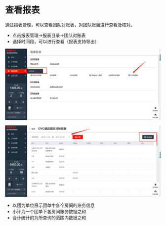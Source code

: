 # 查看报表

通过报表管理，可以查看团队对账表，对团队账目进行查看及核对。

* 点击报表管理→报表目录→团队对账表
* 选择时间段，可以进行查看（报表支持导出）

![](../../../.gitbook/assets/image%20%28367%29.png)

![](../../../.gitbook/assets/image%20%28325%29.png)

* 以团为单位展示团单中各个房间的账务信息
* 小计为一个团单下各房间账务数据之和
* 合计统计的为所查询的范围内数据之和

